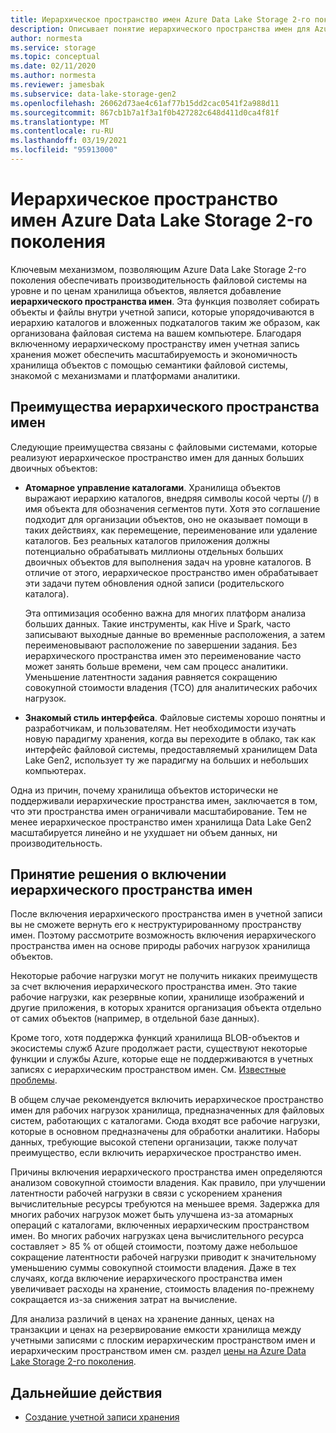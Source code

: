 ```yaml
---
title: Иерархическое пространство имен Azure Data Lake Storage 2-го поколения
description: Описывает понятие иерархического пространства имен для Azure Data Lake Storage 2-го поколения
author: normesta
ms.service: storage
ms.topic: conceptual
ms.date: 02/11/2020
ms.author: normesta
ms.reviewer: jamesbak
ms.subservice: data-lake-storage-gen2
ms.openlocfilehash: 26062d73ae4c61af77b15dd2cac0541f2a988d11
ms.sourcegitcommit: 867cb1b7a1f3a1f0b427282c648d411d0ca4f81f
ms.translationtype: MT
ms.contentlocale: ru-RU
ms.lasthandoff: 03/19/2021
ms.locfileid: "95913000"
---
```

# <a name="azure-data-lake-storage-gen2-hierarchical-namespace"></a>Иерархическое пространство имен Azure Data Lake Storage 2-го поколения

Ключевым механизмом, позволяющим Azure Data Lake Storage 2-го поколения обеспечивать производительность файловой системы на уровне и по ценам хранилища объектов, является добавление **иерархического пространства имен**. Эта функция позволяет собирать объекты и файлы внутри учетной записи, которые упорядочиваются в иерархию каталогов и вложенных подкаталогов таким же образом, как организована файловая система на вашем компьютере. Благодаря включенному иерархическому пространству имен учетная запись хранения может обеспечить масштабируемость и экономичность хранилища объектов с помощью семантики файловой системы, знакомой с механизмами и платформами аналитики.

## <a name="the-benefits-of-a-hierarchical-namespace"></a>Преимущества иерархического пространства имен

Следующие преимущества связаны с файловыми системами, которые реализуют иерархическое пространство имен для данных больших двоичных объектов:

- **Атомарное управление каталогами**. Хранилища объектов выражают иерархию каталогов, внедряя символы косой черты (/) в имя объекта для обозначения сегментов пути. Хотя это соглашение подходит для организации объектов, оно не оказывает помощи в таких действиях, как перемещение, переименование или удаление каталогов. Без реальных каталогов приложения должны потенциально обрабатывать миллионы отдельных больших двоичных объектов для выполнения задач на уровне каталогов. В отличие от этого, иерархическое пространство имен обрабатывает эти задачи путем обновления одной записи (родительского каталога).

    Эта оптимизация особенно важна для многих платформ анализа больших данных. Такие инструменты, как Hive и Spark, часто записывают выходные данные во временные расположения, а затем переименовывают расположение по завершении задания. Без иерархического пространства имен это переименование часто может занять больше времени, чем сам процесс аналитики. Уменьшение латентности задания равняется сокращению совокупной стоимости владения (TCO) для аналитических рабочих нагрузок.

- **Знакомый стиль интерфейса**. Файловые системы хорошо понятны и разработчикам, и пользователям. Нет необходимости изучать новую парадигму хранения, когда вы переходите в облако, так как интерфейс файловой системы, предоставляемый хранилищем Data Lake Gen2, использует ту же парадигму на больших и небольших компьютерах.

Одна из причин, почему хранилища объектов исторически не поддерживали иерархические пространства имен, заключается в том, что эти пространства имен ограничивали масштабирование. Тем не менее иерархическое пространство имен хранилища Data Lake Gen2 масштабируется линейно и не ухудшает ни объем данных, ни производительность.

## <a name="deciding-whether-to-enable-a-hierarchical-namespace"></a>Принятие решения о включении иерархического пространства имен

После включения иерархического пространства имен в учетной записи вы не сможете вернуть его к неструктурированному пространству имен. Поэтому рассмотрите возможность включения иерархического пространства имен на основе природы рабочих нагрузок хранилища объектов.

Некоторые рабочие нагрузки могут не получить никаких преимуществ за счет включения иерархического пространства имен. Это такие рабочие нагрузки, как резервные копии, хранилище изображений и другие приложения, в которых хранится организация объекта отдельно от самих объектов (например, в отдельной базе данных). 

Кроме того, хотя поддержка функций хранилища BLOB-объектов и экосистемы служб Azure продолжает расти, существуют некоторые функции и службы Azure, которые еще не поддерживаются в учетных записях с иерархическим пространством имен. См. [Известные проблемы](data-lake-storage-known-issues.md). 

В общем случае рекомендуется включить иерархическое пространство имен для рабочих нагрузок хранилища, предназначенных для файловых систем, работающих с каталогами. Сюда входят все рабочие нагрузки, которые в основном предназначены для обработки аналитики. Наборы данных, требующие высокой степени организации, также получат преимущество, если включить иерархическое пространство имен.

Причины включения иерархического пространства имен определяются анализом совокупной стоимости владения. Как правило, при улучшении латентности рабочей нагрузки в связи с ускорением хранения вычислительные ресурсы требуются на меньшее время. Задержка для многих рабочих нагрузок может быть улучшена из-за атомарных операций с каталогами, включенных иерархическим пространством имен. Во многих рабочих нагрузках цена вычислительного ресурса составляет > 85 % от общей стоимости, поэтому даже небольшое сокращение латентности рабочей нагрузки приводит к значительному уменьшению суммы совокупной стоимости владения. Даже в тех случаях, когда включение иерархического пространства имен увеличивает расходы на хранение, стоимость владения по-прежнему сокращается из-за снижения затрат на вычисление.

Для анализа различий в ценах на хранение данных, ценах на транзакции и ценах на резервирование емкости хранилища между учетными записями с плоским иерархическим пространством имен и иерархическим пространством имен см. раздел [цены на Azure Data Lake Storage 2-го поколения](https://azure.microsoft.com/pricing/details/storage/data-lake/).

## <a name="next-steps"></a>Дальнейшие действия

- [Создание учетной записи хранения](../common/storage-account-create.md)